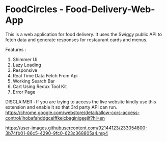 
# FoodCircles - Food-Delivery-Web-App

This is a web application for food delivery. It uses the Swiggy public API to fetch data and generate responses for restaurant cards and menus.

Features :

1. Shimmer Ui
2. Lazy Loading
3. Responsive
4. Real Time Data Fetch From Api
5. Working Search Bar
6. Cart Using Redux Tool Kit
7. Error Page

DISCLAIMER :
If you are trying to access the live website kindly use this extension and enable it so that 3rd party API can run. https://chrome.google.com/webstore/detail/allow-cors-access-control/lhobafahddgcelffkeicbaginigeejlf?hl=en


https://user-images.githubusercontent.com/92144123/233054800-3b74fb01-86c5-4290-9fc0-623c368805a4.mp4

